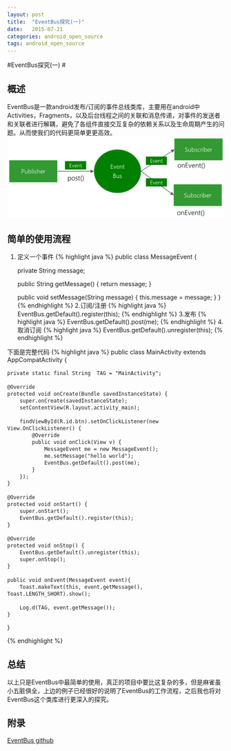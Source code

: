 ```yaml
---
layout: post
title:  "EventBus探究(一)"
date:   2015-07-21
categories: android_open_source
tags: android_open_source
---
```

#EventBus探究(一)  #
## 概述 ##
EventBus是一款android发布/订阅的事件总线类库，主要用在android中
Activities，Fragments，以及后台线程之间的关联和消息传递，对事件的发送者和关联者进行解耦，避免了各组件直接交互复杂的依赖关系以及生命周期产生的问题。从而使我们的代码更简单更更高效。
![](https://github.com/greenrobot/EventBus/blob/master/EventBus-Publish-Subscribe.png)

## 简单的使用流程 ##

1. 定义一个事件
	{% highlight java %}
public class MessageEvent {

    private String message;

    public String getMessage() {
        return message;
    }

    public void setMessage(String message) {
        this.message = message;
    }
}
{% endhighlight %}
2.订阅/注册
{% highlight java %}
 EventBus.getDefault().register(this); 
{% endhighlight %}
3.发布
{% highlight java %}
 EventBus.getDefault().post(me);
{% endhighlight %}
4.取消订阅
{% highlight java %}
 EventBus.getDefault().unregister(this);
{% endhighlight %}

下面是完整代码
{% highlight java %}
public class MainActivity extends AppCompatActivity {

    private static final String  TAG = "MainActivity";

    @Override
    protected void onCreate(Bundle savedInstanceState) {
        super.onCreate(savedInstanceState);
        setContentView(R.layout.activity_main);

        findViewById(R.id.btn).setOnClickListener(new View.OnClickListener() {
            @Override
            public void onClick(View v) {
                MessageEvent me = new MessageEvent();
                me.setMessage("hello world");
                EventBus.getDefault().post(me);
            }
        });
    }

    @Override
    protected void onStart() {
        super.onStart();
        EventBus.getDefault().register(this);
    }

    @Override
    protected void onStop() {
        EventBus.getDefault().unregister(this);
        super.onStop();
    }

    public void onEvent(MessageEvent event){
        Toast.makeText(this, event.getMessage(), Toast.LENGTH_SHORT).show();

        Log.d(TAG, event.getMessage());
    }
}

{% endhighlight %}

## 总结 ##
以上只是EventBus中最简单的使用，真正的项目中要比这复杂的多，但是麻雀虽小五脏俱全，上边的例子已经很好的说明了EventBus的工作流程，之后我也将对EventBus这个类库进行更深入的探究。

## 附录 ##
[EventBus github](https://github.com/greenrobot/EventBus "EventBus github地址")